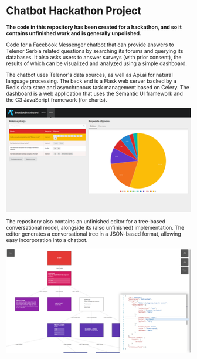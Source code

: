 # Chatbot Hackathon Project

**The code in this repository has been created for a hackathon, and so it
contains unfinished work and is generally unpolished.**

Code for a Facebook Messenger chatbot that can provide answers to Telenor Serbia
related questions by searching its forums and querying its databases. It also
asks users to answer surveys (with prior consent), the results of which can be
visualized and analyzed using a simple dashboard.

The chatbot uses Telenor's data sources, as well as Api.ai for natural language
processing. The back end is a Flask web server backed by a Redis data store and
asynchronous task management based on Celery. The dashboard is a web application
that uses the Semantic UI framework and the C3 JavaScript framework (for charts).

![Dashboard Screenshot](/screenshots/dashboard.png?raw=true "Dashboard Screenshot")

The repository also contains an unfinished editor for a tree-based conversational
model, alongside its (also unfinished) implementation. The editor generates a
conversational tree in a JSON-based format, allowing easy incorporation into a
chatbot.

![Editor Screenshot](/screenshots/editor.png?raw=true "Editor Screenshot")
